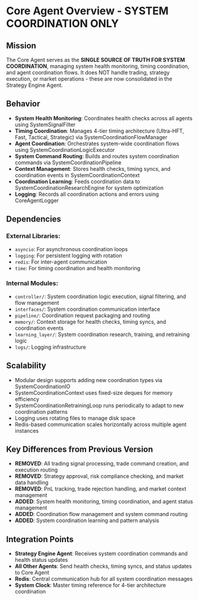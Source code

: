 # Core Agent Overview - SYSTEM COORDINATION ONLY

## Mission
The Core Agent serves as the **SINGLE SOURCE OF TRUTH FOR SYSTEM COORDINATION**, managing system health monitoring, timing coordination, and agent coordination flows. It does NOT handle trading, strategy execution, or market operations - these are now consolidated in the Strategy Engine Agent.

## Behavior

- **System Health Monitoring**: Coordinates health checks across all agents using SystemSignalFilter
- **Timing Coordination**: Manages 4-tier timing architecture (Ultra-HFT, Fast, Tactical, Strategic) via SystemCoordinationFlowManager
- **Agent Coordination**: Orchestrates system-wide coordination flows using SystemCoordinationLogicExecutor
- **System Command Routing**: Builds and routes system coordination commands via SystemCoordinationPipeline
- **Context Management**: Stores health checks, timing syncs, and coordination events in SystemCoordinationContext
- **Coordination Learning**: Feeds coordination data to SystemCoordinationResearchEngine for system optimization
- **Logging**: Records all coordination actions and errors using CoreAgentLogger

## Dependencies

### External Libraries:
- `asyncio`: For asynchronous coordination loops
- `logging`: For persistent logging with rotation
- `redis`: For inter-agent communication
- `time`: For timing coordination and health monitoring

### Internal Modules:
- `controller/`: System coordination logic execution, signal filtering, and flow management
- `interfaces/`: System coordination communication interface
- `pipeline/`: Coordination request packaging and routing
- `memory/`: Context storage for health checks, timing syncs, and coordination events
- `learning_layer/`: System coordination research, training, and retraining logic
- `logs/`: Logging infrastructure

## Scalability

- Modular design supports adding new coordination types via SystemCoordinationIO
- SystemCoordinationContext uses fixed-size deques for memory efficiency
- SystemCoordinationRetrainingLoop runs periodically to adapt to new coordination patterns
- Logging uses rotating files to manage disk space
- Redis-based communication scales horizontally across multiple agent instances

## Key Differences from Previous Version

- **REMOVED**: All trading signal processing, trade command creation, and execution routing
- **REMOVED**: Strategy approval, risk compliance checking, and market data handling
- **REMOVED**: PnL tracking, trade rejection handling, and market context management
- **ADDED**: System health monitoring, timing coordination, and agent status management
- **ADDED**: Coordination flow management and system command routing
- **ADDED**: System coordination learning and pattern analysis

## Integration Points

- **Strategy Engine Agent**: Receives system coordination commands and health status updates
- **All Other Agents**: Send health checks, timing syncs, and status updates to Core Agent
- **Redis**: Central communication hub for all system coordination messages
- **System Clock**: Master timing reference for 4-tier architecture coordination
